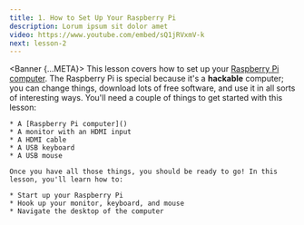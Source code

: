 ```yaml
---
title: 1. How to Set Up Your Raspberry Pi
description: Lorum ipsum sit dolor amet
video: https://www.youtube.com/embed/sQ1jRVxmV-k
next: lesson-2
---
```


<script>
    import {Banner} from '$lib/components';
</script>

<Banner {...META}>
    This lesson covers how to set up your [Raspberry Pi computer](). The Raspberry Pi is special because it's a **hackable** computer; you can change things, download lots of free software, and use it in all sorts of interesting ways. You'll need a couple of things to get started with this lesson:

    * A [Raspberry Pi computer]()
    * A monitor with an HDMI input
    * A HDMI cable
    * A USB keyboard
    * A USB mouse

    Once you have all those things, you should be ready to go! In this lesson, you'll learn how to:

    * Start up your Raspberry Pi
    * Hook up your monitor, keyboard, and mouse
    * Navigate the desktop of the computer

</Banner>
